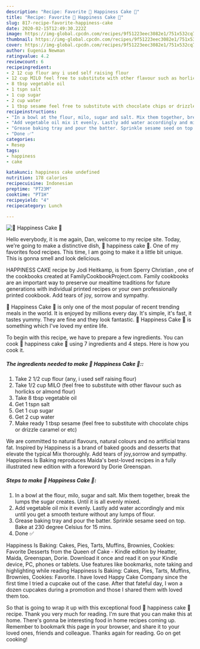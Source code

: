 ```yaml
---
description: "Recipe: Favorite 🧁 Happiness Cake 🧁"
title: "Recipe: Favorite 🧁 Happiness Cake 🧁"
slug: 817-recipe-favorite-happiness-cake
date: 2020-02-15T12:49:30.222Z
image: https://img-global.cpcdn.com/recipes/9f51223eec3082e1/751x532cq70/🧁-happiness-cake-🧁-recipe-main-photo.jpg
thumbnail: https://img-global.cpcdn.com/recipes/9f51223eec3082e1/751x532cq70/🧁-happiness-cake-🧁-recipe-main-photo.jpg
cover: https://img-global.cpcdn.com/recipes/9f51223eec3082e1/751x532cq70/🧁-happiness-cake-🧁-recipe-main-photo.jpg
author: Eugenia Newman
ratingvalue: 4.2
reviewcount: 6
recipeingredient:
- 2 12 cup flour any i used self raising flour
- 12 cup MILO feel free to substitute with other flavour such as horlicks or almond flour
- 8 tbsp vegetable oil
- 1 tspn salt
- 1 cup sugar
- 2 cup water
- 1 tbsp sesame feel free to substitute with chocolate chips or drizzle caramel or etc
recipeinstructions:
- "In a bowl at the flour, milo, sugar and salt. Mix them together, break the lumps the sugar creates. Until it is all evenly mixed."
- "Add vegetable oil mix it evenly. Lastly add water accordingly and mix until you get a smooth texture without any lumps of flour."
- "Grease baking tray and pour the batter. Sprinkle sesame seed on top. Bake at 230 degree Celsius for 15 mins."
- "Done ✅"
categories:
- Resep
tags:
- happiness
- cake

katakunci: happiness cake undefined
nutrition: 178 calories
recipecuisine: Indonesian
preptime: "PT23M"
cooktime: "PT1H"
recipeyield: "4"
recipecategory: Lunch

---
```



![🧁 Happiness Cake 🧁](https://img-global.cpcdn.com/recipes/9f51223eec3082e1/751x532cq70/🧁-happiness-cake-🧁-recipe-main-photo.jpg)

Hello everybody, it is me again, Dan, welcome to my recipe site. Today, we're going to make a distinctive dish, 🧁 happiness cake 🧁. One of my favorites food recipes. This time, I am going to make it a little bit unique. This is gonna smell and look delicious.

HAPPINESS CAKE recipe by Jodi Heitkamp, is from Sperry Christian , one of the cookbooks created at FamilyCookbookProject.com. Family cookbooks are an important way to preserve our mealtime traditions for future generations with individual printed recipes or your own professionally printed cookbook. Add tears of joy, sorrow and sympathy.

🧁 Happiness Cake 🧁 is only one of the most popular of recent trending meals in the world. It is enjoyed by millions every day. It's simple, it's fast, it tastes yummy. They are fine and they look fantastic. 🧁 Happiness Cake 🧁 is something which I've loved my entire life.


To begin with this recipe, we have to prepare a few ingredients. You can cook 🧁 happiness cake 🧁 using 7 ingredients and 4 steps. Here is how you cook it.

##### The ingredients needed to make 🧁 Happiness Cake 🧁::

1. Take 2 1/2 cup flour (any, i used self raising flour)
1. Take 1/2 cup MILO (feel free to substitute with other flavour such as horlicks or almond flour)
1. Take 8 tbsp vegetable oil
1. Get 1 tspn salt
1. Get 1 cup sugar
1. Get 2 cup water
1. Make ready 1 tbsp sesame (feel free to substitute with chocolate chips or drizzle caramel or etc)


We are committed to natural flavours, natural colours and no artificial trans fat. Inspired by Happiness is a brand of baked goods and desserts that elevate the typical Mix thoroughly. Add tears of joy,sorrow and sympathy. Happiness Is Baking reproduces Maida&#39;s best-loved recipes in a fully illustrated new edition with a foreword by Dorie Greenspan. 

##### Steps to make 🧁 Happiness Cake 🧁:

1. In a bowl at the flour, milo, sugar and salt. Mix them together, break the lumps the sugar creates. Until it is all evenly mixed.
1. Add vegetable oil mix it evenly. Lastly add water accordingly and mix until you get a smooth texture without any lumps of flour.
1. Grease baking tray and pour the batter. Sprinkle sesame seed on top. Bake at 230 degree Celsius for 15 mins.
1. Done ✅


Happiness Is Baking: Cakes, Pies, Tarts, Muffins, Brownies, Cookies: Favorite Desserts from the Queen of Cake - Kindle edition by Heatter, Maida, Greenspan, Dorie. Download it once and read it on your Kindle device, PC, phones or tablets. Use features like bookmarks, note taking and highlighting while reading Happiness Is Baking: Cakes, Pies, Tarts, Muffins, Brownies, Cookies: Favorite. I have loved Happy Cake Company since the first time I tried a cupcake out of the case. After that fateful day, I won a dozen cupcakes during a promotion and those I shared them with loved them too. 

So that is going to wrap it up with this exceptional food 🧁 happiness cake 🧁 recipe. Thank you very much for reading. I'm sure that you can make this at home. There's gonna be interesting food in home recipes coming up. Remember to bookmark this page in your browser, and share it to your loved ones, friends and colleague. Thanks again for reading. Go on get cooking!
